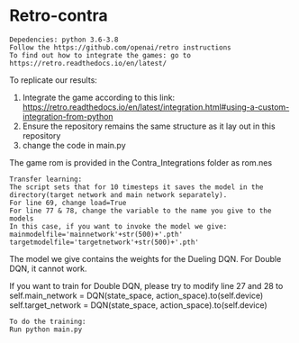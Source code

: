 # Retro-contra
```
Depedencies: python 3.6-3.8
Follow the https://github.com/openai/retro instructions
To find out how to integrate the games: go to https://retro.readthedocs.io/en/latest/
```
To replicate our results:
1. Integrate the game according to this link:
 https://retro.readthedocs.io/en/latest/integration.html#using-a-custom-integration-from-python
2. Ensure the repository remains the same structure as it lay out in this repository
3. change the code in main.py 

The game rom is provided in the Contra_Integrations folder as rom.nes
```
Transfer learning:
The script sets that for 10 timesteps it saves the model in the directory(target network and main network separately).
For line 69, change load=True
For line 77 & 78, change the variable to the name you give to the models
In this case, if you want to invoke the model we give:
mainmodelfile='mainnetwork'+str(500)+'.pth'
targetmodelfile='targetnetwork'+str(500)+'.pth'
```
The model we give contains the weights for the Dueling DQN.
For Double DQN, it cannot work.</br>

If you want to train for Double DQN, please try to modify line 27 and 28 to </br>
self.main_network = DQN(state_space, action_space).to(self.device)</br>
self.target_network = DQN(state_space, action_space).to(self.device)

```
To do the training:
Run python main.py
```

